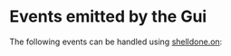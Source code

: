 # Events emitted by the Gui

The following events can be handled using [shelldone.on](../shelldone/on.md):

